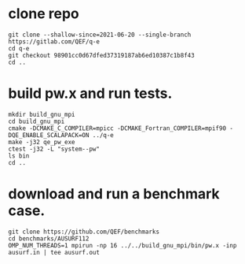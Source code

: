 # clone repo
```
git clone --shallow-since=2021-06-20 --single-branch https://gitlab.com/QEF/q-e
cd q-e
git checkout 98901cc0d67dfed37319187ab6ed10387c1b8f43
cd ..
```

# build pw.x and run tests.
```
mkdir build_gnu_mpi
cd build_gnu_mpi
cmake -DCMAKE_C_COMPILER=mpicc -DCMAKE_Fortran_COMPILER=mpif90 -DQE_ENABLE_SCALAPACK=ON ../q-e
make -j32 qe_pw_exe
ctest -j32 -L "system--pw"
ls bin
cd ..
```

# download and run a benchmark case.
```
git clone https://github.com/QEF/benchmarks
cd benchmarks/AUSURF112
OMP_NUM_THREADS=1 mpirun -np 16 ../../build_gnu_mpi/bin/pw.x -inp ausurf.in | tee ausurf.out
```
